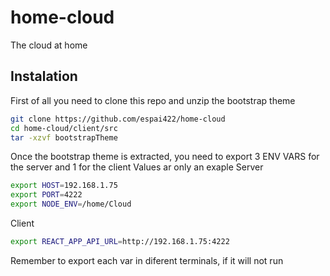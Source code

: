 # home-cloud
The cloud at home

## Instalation

First of all you need to clone this repo and unzip the bootstrap theme

```bash
git clone https://github.com/espai422/home-cloud
cd home-cloud/client/src
tar -xzvf bootstrapTheme
```

Once the bootstrap theme is extracted, you need to export 3 ENV VARS for the server and 1 for the client
Values ar only an exaple
Server
```bash
export HOST=192.168.1.75
export PORT=4222
export NODE_ENV=/home/Cloud
```
Client
```bash
export REACT_APP_API_URL=http://192.168.1.75:4222
```

Remember to export each var in diferent terminals, if it will not run
